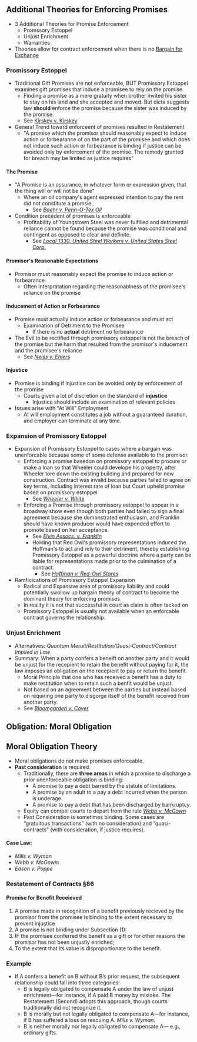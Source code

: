 ## Additional Theories for Enforcing Promises
- 3 Additional Theories for Promise Enforcement
  - Promssory Estoppel
  - Unjust Enrichment
  - Warranties
- Theories allow for contract enforcement when there is no [Bargain for Exchange](link)


### Promissory Estoppel
- Traditional Gift Promises are not enforceable, BUT Promissory Estoppel examines gift promises that induce a promisee to rely on the promise.
  - Finding a promise as a mere gratuity when brother invited his sister to stay on his land and she accepted and moved. But dicta suggests law **should** enforce the promise because the sister was induced by the promise.
  - See [Kirskey v. Kirskey](link)
- General Trend toward enforceent of promises resulted in Restatement
  - "A promise which the promisor should reasonably expect to induce action or forbearance of on the part of the promisee and which does not induce such action or forbearance is binding if justice can be avoided only by enforcement of the promise. The remedy granted for breach may be limited as justice requires"

#### The Promise
- "A Promise is an assurance, in whatever form or expression given, that the thing will or will not be done"
  - Where an oil company's agent expressed intention to pay the rent did not constitute a promsie.
    - See *[Baehr v. Penn-O-Tex Oil](link)*
- Condition precedent of promises is enforceable
  - Profitability of Youngstown Steel was never fulfilled and detrimental reliance cannot be found because the promise was conditional and contingent as opposed to clear and definite.
    - See *[Local 1330, United Steel Workers v. United States Steel Corp.](link)*
#### Promisor's Reasonable Expectations
- Promisor must reasonably expect the promise to induce action or forbearance
  - Often interpratation regarding the reasonablness of the promisee's reliance on the promise

#### Inducement of Action or Forbearance
- Promise must actually induce action or forbearance and must act
  - Examination of Detriment to the Promisee
    - If there is no **actual** detriment no forbearance
- The Evil to be rectified through promissory estoppel is not the breach of the promise but the harm that resulted from the promisor's inducement and the promisee's reliance
  - See *[Neiss v. Ehlers](link)*

#### Injustice
- Promise is binding if injustice can be avoided only by enforcement of the promise
  - Courts given a lot of discretion on the standard of **injustice**
    - Injustice should include an examination of relevant policies
- Issues arise with "At Will" Employment
  - At will employment constitutes a job without a guaranteed duration, and employer can terminate at any time.

### Expansion of Promissory Estoppel
- Expansion of Promissory Estoppel to cases where a bargain was unenforcable because some of some defense available to the promisor.
  - Enforcing a promise basedon on promissory estoppel to procure or make a loan so that Wheeler could develope his property, after Wheeler tore down the existing building and prepared for new construction. Contract was invalid because parties failed to agree on key terms, including interest rate of loan but Court upheld promise based on promissory estoppel
    - See *[Wheeler v. White](link)*
  - Enforcing a Promise through promissory estoppel to appear in a broadway show even though both parties had failed to sign a final agreement because she demonstrated enthusiasm, and Franklin should have known producer would have expended effort to promote based on her acceptance.
    - See *[Elvin Assocs. v. Franklin](link)*
    - Holding that Red Owl's promissory representations induced the Hoffman's to act and rely to their detriment, thereby establishing Promissory Estoppel as a powerful doctrine where a party can be liable for representations made prior to the culmination of a contract.
      - See *[Hoffman v. Red-Owl Stores](link)*
- Ramficications of Promissory Estoppel Expansion
  - Radical and Expansive area of promissory liability and could potentially swollow up bargain theory of contract to become the dominant theory for enforcing promises
  - In reality it is not that successful in court as claim is often tacked on
  - Promissory Estoppel is usually not available when an enforcable contract governs the relationship.

### Unjust Enrichment
- Alternatives: *Quantum Meruit/Restitution/Quasi-Contract/Contract Implied in Law*
- Summary: When a party confers a beneift on another party and it would be unjust for the recepient to retain the benefit without paying for it, the law imposes an obligation on the recepient to pay or return the benefit.
  - Moral Principle that one who has received a benefit has a duty to make restitution when to retain such a benfit would be unjust.
  - Not based on an agreement between the parties but instead based on requiring one party to disgorge itself of the benefit received from another party.
  - See *[Bloomgarden v. Coyer](link)*

## Obligation: Moral Obligation

## Moral Obligation Theory
- Moral obligations do not make promises enforceable.
- **Past consideration** is required.
  - Traditionally, there are **three areas** in which a promise to discharge a prior unenforceable obligation is binding:
    - A promise to pay a debt barred by the statute of limitations.
    - A promise by an adult to a pay a debt incurred when the person is underage.
    - A promise to pay a debt that has been discharged by bankruptcy.
  - Equity can compel courts to depart from the rule [*Webb v. McGown*](https://alexeibex.github.io/Contracts#case-webb-v-mcgowin)
  - Past Consideration is sometimes binding. Some cases are “gratuitous transactions” (with no consideration) and “quasi-contracts” (with consideration, if justice requires).

#### Case Law:
- *Mills v. Wyman*
- *Webb v. McGowin*
- *Edson v. Poppe*

### Restatement of Contracts §86
#### Promise for Benefit Receieved
1. A promise made in recognition of a benefit previously recieved by the promisor from the promisee is binding to the extent necessary to prevent injustice
2. A promise is not binding under Subsection (1):
  1. IF the promisee conferred the benefit as a gift or for other reasons the promisor has not been unjustly enriched;
  2. To the extent that its value is disproportionate to the benefit.

### Example
- If A confers a benefit on B without B’s prior request, the subsequent relationship could fall into three categories:
  - B is legally obligated to compensate A under the law of unjust enrichment—for instance, if A paid B money by mistake. The Restatement (Second) adopts this approach, though courts traditionally did not recognize it.
  - B is morally but not legally obligated to compensate A—for instance, if B has suffered a loss on rescuing A. *Mills v. Wyman.*
  - B is neither morally nor legally obligated to compensate A— e.g., ordinary gifts.
